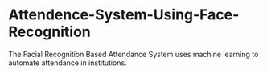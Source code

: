 # Attendence-System-Using-Face-Recognition
The Facial Recognition Based Attendance System uses machine learning to automate attendance in institutions.
